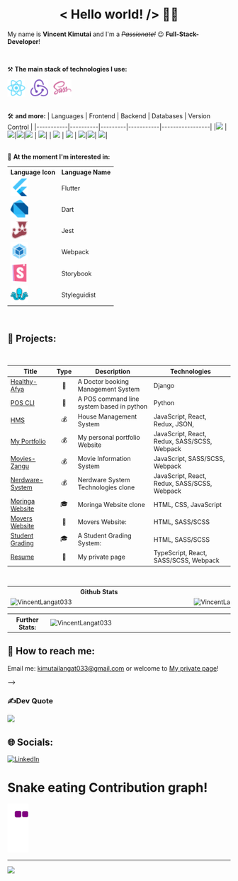 <h1 align='center'>< Hello world! /> 🤘🏻</h1>

My name is **Vincent Kimutai** and I'm a _~~Passionate!~~_ 😉 **Full-Stack-Developer**!

<br />

⚒ **The main stack of technologies I use:**

<div>
    <!-- <img src='img/icons/Typescript.svg' title='TypeScript' alt='TypeScript' width='40'>&nbsp;&nbsp; -->
    <img src='img/icons/React.svg' title='React' alt='React' width='40'>&nbsp;&nbsp;
    <img src='img/icons/Redux.svg' title='Redux' alt='Redux' width='40'>&nbsp;&nbsp;
    <img src='img/icons/SASS.svg' title='SASS / SCSS' alt='SASS / SCSS' width='40'>&nbsp;&nbsp;
</div>
<br />

🛠 **and more:**
  | Languages | Frontend | Backend | Databases | Version Control |
  |-----------|----------|---------|-----------|-----------------|
  |<img src="https://img.shields.io/badge/javascript-000000?style=for-the-badge&logo=javascript&logoColor=yellow"/> | <img src="https://img.shields.io/badge/React-20232A?style=for-the-badge&logo=react&logoColor=61DAFB" />|<img src="https://img.shields.io/badge/flask-E3E3E3?style=for-the-badge&logo=flask&logoColor=gray" />|<img src="https://img.shields.io/badge/sqlite-brown?style=for-the-badge&logo=sqlite&logoColor=orange" /> | <img src="https://img.shields.io/badge/git-F44336?style=for-the-badge&logo=git&logoColor=white" />|
  | <img src="https://img.shields.io/badge/Python-3776ab?style=for-the-badge&logo=python&logoColor=ffdd6e" /> | <img src="https://img.shields.io/badge/angular-1e65bc?style=for-the-badge&logo=angular&logoColor=dd0031" /> | <img src="https://img.shields.io/badge/django-0c4b33?style=for-the-badge&logo=django&logoColor=Purple"/>|<img src="https://img.shields.io/badge/postgresql%20-32658f.svg?&style=for-the-badge&logo=postgresql&logoColor=white"/>| <img src="https://img.shields.io/badge/GitHub-000000?style=for-the-badge&logo=github&logoColor=white" />|  
<br />

🔬 **At the moment I'm interested in:**
<div>
<table>
    <tr>
        <th>
              Language Icon
        </th>
        <th>
               Language Name
        </th>
    </tr>
    <tr>
  <td>
  <img src='img/icons/Flutter.svg' title='Flutter' alt='Flutter' width='40'>&nbsp;&nbsp;
  </td>
  <td>
  Flutter
  </td>
  </tr>
  <tr>
  <td>
  <img src='img/icons/Dart.svg' title='Dart' alt='dart' width='40'>&nbsp;&nbsp;
  </td>
  <td>
  Dart
  </td>
  </tr>
  <tr>
  <td>
  <img src='img/icons/Jest.svg' title='Jest' alt='Jest' width='40'>&nbsp;&nbsp;
  </td>
  <td>
  Jest
  </td>
  </tr>
  <tr>
  <td>
  <img src='img/icons/Webpack.svg' title='Webpack' alt='Webpack' width='40'>&nbsp;&nbsp;
  </td>
  <td>
  Webpack
  </td>
  </tr>
  <tr>
  <td>
  <img src='img/icons/Storybook.svg' title='Storybook' alt='Storybook' width='40'>&nbsp;&nbsp;
  </td>
  <td>
  Storybook
  </td>
  </tr>
  <tr>
  <td>
  <img src='img/icons/Styleguidist.svg' title='Styleguidist' alt='Styleguidist' width='40'>&nbsp;&nbsp;
  </td>
  <td>
  Styleguidist
  </td>
  </tr>

</table>
</div>
<br />


## 🎯 Projects:

<br />

| Title                                                                               | Type                                                | Description                               | Technologies                                 |
| ----------------------------------------------------------------------------------- | --------------------------------------------------- | ----------------------------------------- | -------------------------------------------- |
| [Healthy-Afya](https://github.com/VincentLangat033/healthy-afya-app)            | <div align='center' title='Private'>🔑</div>        | A Doctor booking Management System | Django                                      |
| [POS CLI](https://github.com/VincentLangat033/sprint-one-python-POS-CLI)            | <div align='center' title='Private'>🔑</div>        | A POS command line system based in python | Python                                       |
| [HMS](https://hmsphase2project.netlify.app/)                                        | <div align='center' title='Real-Estate'>💰</div>    | House Management System                   | JavaScript, React, Redux, JSON,              |
| [My Portfolio](https://vinnie-kim-portfolio.vercel.app/)                            | <div align='center' title='Personal' >💰</div>      | My personal portfolio Website             | JavaScript, React, Redux, SASS/SCSS, Webpack |
| [Movies-Zangu](https://vincentlangat033.github.io/Phase-1-Project/)                 | <div align='center' title='Entertainment' >💰</div> | Movie Information System                  | JavaScript, SASS/SCSS, Webpack               |
| [Nerdware-System](https://vincentlangat033.github.io/Nerdware-System-Technologies/) | <div align='center' title='Commercial'>💰</div>     | Nerdware System Technologies clone        | JavaScript, React, Redux, SASS/SCSS, Webpack |
| [Moringa Website](https://vincentlangat033.github.io/moringawebsite/)               | <div align='center' title='Training'>🎓</div>       | Moringa Website clone                     | HTML, CSS, JavaScript                        |
| [Movers Website](https://www.npmjs.com/package/@neikan/rc-lib)                      | <div align='center' title='Private'>🔑</div>        | Movers Website:                           | HTML, SASS/SCSS                              |
| [Student Grading](https://vincentlangat033.github.io/student_grading_system/)       | <div align='center' title='Training'>🎓</div>       | A Student Grading System:                 | HTML, SASS/SCSS                              |
| [Resume](https://vinnie-kim-portfolio.vercel.app/)                                  | <div align='center' title='Private'>🔑</div>        | My private page                           | TypeScript, React, SASS/SCSS, Webpack        |

<br />

<table>
  <tr>
    <th>Github Stats</th>
    <th>Languages</th>
  
  </tr>
  <tr>
    <td>
        <a href="https://github.com/VincentLangat033/VincentLangat033">
          <img align="right" src="https://github-readme-stats.vercel.app/api?username=VincentLangat033&count_private=true&show_icons=true&theme=algolia&layout=compact" alt="VincentLangat033" width='400px'/>
        </a>
    </td>
    <td>
        <a href="https://github.com/VincentLangat033/VincentLangat033">
            <img align="left" src="https://github-readme-stats.vercel.app/api/top-langs/?username=VincentLangat033&show_icons=true&theme=algolia&layout=compact" alt="VincentLangat033" width='400px'/>
        </a>
    </td>

  </tr>
</table>
<table>
  <th>
  Further Stats:
     
  </th>
    <td>
            <a href="https://github.com/VincentLangat033/VincentLangat033">
            <img align="left" src="https://github-readme-streak-stats.herokuapp.com/?user=VincentLangat033&theme=radical&hide_border=falset" alt="VincentLangat033" width='400px'/>
        </a>
    </td>
</table>

## 🔎 How to reach me:

<p>Email me: <a href='mailto:kimutailangat033@gmail.com'>kimutailangat033@gmail.com</a> or welcome to <a href='https://vinnie-kim-portfolio.vercel.app/' alt='https://vinnie-kim-portfolio.vercel.app/' target='_blank'>My private page</a>!</p>

<!-- # 💫 About Me:

I have two years of experience in web development and have been creating full-stack web applications using modern HTML, CSS, Javascript, React and Ruby on Rails.<br><br>I've managed a project at a hackathon, and I work well with others. In addition to developing websites, I also design visuals and UI/UX.<br><br>I have a creative mind and a passion for developing user-friendly websites. In addition, I actively search out new technologies, enjoy reading and writing blog posts, and keep up with business trends and breakthroughs.

<!-- ### Hi there 👋


**VincentLangat033/VincentLangat033** is a ✨ _special_ ✨ repository because its `README.md` (this file) appears on your GitHub profile.

Here are some ideas to get you started: -->

<!-- - 🔭 I’m currently working on Python Projects especially POS...
- 🌱 I’m currently learning Ruby on Rails for the backend Development...
- 👯 I’m looking to collaborate on any React.js, Python , Ruby , Js projects...
- 🤔 I’m looking for help with ...
- 💬 Ask me about ...
- 📫 How to reach me: kimutailangat033@gmail.com...

- ⚡ Fun fact: "When the code works dont touch it!"... --> -->

<!-- # 💻Tech Stack
![C++](https://img.shields.io/badge/c++-%2300599C.svg?style=for-the-badge&logo=c%2B%2B&logoColor=white) ![PHP](https://img.shields.io/badge/php-%23777BB4.svg?style=for-the-badge&logo=php&logoColor=white) ![Java](https://img.shields.io/badge/java-%23ED8B00.svg?style=for-the-badge&logo=java&logoColor=white) ![JavaScript](https://img.shields.io/badge/javascript-%23323330.svg?style=for-the-badge&logo=javascript&logoColor=%23F7DF1E) ![Ruby](https://img.shields.io/badge/ruby-%23CC342D.svg?style=for-the-badge&logo=ruby&logoColor=white) ![MySQL](https://img.shields.io/badge/mysql-%2300f.svg?style=for-the-badge&logo=mysql&logoColor=white) -->
<!-- # 📊GitHub Stats :
![](https://github-readme-stats.vercel.app/api?username=VincentLangat033&theme=dark&hide_border=false&include_all_commits=false&count_private=true)<br/>
![](https://github-readme-streak-stats.herokuapp.com/?user=VincentLangat033&theme=dark&hide_border=false)<br/>
![](https://github-readme-stats.vercel.app/api/top-langs/?username=VincentLangat033&theme=dark&hide_border=false&include_all_commits=false&count_private=true&layout=compact) -->

### ✍Dev Quote

![](https://quotes-github-readme.vercel.app/api?type=horizontal&theme=radical)

<!-- ### 😂Random Dev Meme
<img src="https://res.cloudinary.com/practicaldev/image/fetch/s--4m4nOeBq--/c_limit%2Cf_auto%2Cfl_progressive%2Cq_auto%2Cw_880/https://dev-to-uploads.s3.amazonaws.com/uploads/articles/qcrhginkjug2x8lusrth.png" width="512px"/>
 -->
<!-- ---
[![](https://visitcount.itsvg.in/api?id=Zac-Mwangi&icon=0&color=0)](https://visitcount.itsvg.in) -->

## 🌐 Socials:

[![LinkedIn](https://img.shields.io/badge/LinkedIn-%230077B5.svg?logo=linkedin&logoColor=white)](https://linkedin.com/in/nkedin.com/in/vincent-langat-41a0901b5/)

<!-- # 💻 Tech Stack:
![C++](https://img.shields.io/badge/c++-%2300599C.svg?style=for-the-badge&logo=c%2B%2B&logoColor=white) ![HTML5](https://img.shields.io/badge/html5-%23E34F26.svg?style=for-the-badge&logo=html5&logoColor=white) ![JavaScript](https://img.shields.io/badge/javascript-%23323330.svg?style=for-the-badge&logo=javascript&logoColor=%23F7DF1E) ![Java](https://img.shields.io/badge/java-%23ED8B00.svg?style=for-the-badge&logo=java&logoColor=white) ![Markdown](https://img.shields.io/badge/markdown-%23000000.svg?style=for-the-badge&logo=markdown&logoColor=white) ![Python](https://img.shields.io/badge/python-3670A0?style=for-the-badge&logo=python&logoColor=ffdd54) ![Ruby](https://img.shields.io/badge/ruby-%23CC342D.svg?style=for-the-badge&logo=ruby&logoColor=white) ![CSS3](https://img.shields.io/badge/css3-%231572B6.svg?style=for-the-badge&logo=css3&logoColor=white) ![Firebase](https://img.shields.io/badge/firebase-%23039BE5.svg?style=for-the-badge&logo=firebase) ![Netlify](https://img.shields.io/badge/netlify-%23000000.svg?style=for-the-badge&logo=netlify&logoColor=#00C7B7) ![Heroku](https://img.shields.io/badge/heroku-%23430098.svg?style=for-the-badge&logo=heroku&logoColor=white) ![Vercel](https://img.shields.io/badge/vercel-%23000000.svg?style=for-the-badge&logo=vercel&logoColor=white) ![Redux](https://img.shields.io/badge/redux-%23593d88.svg?style=for-the-badge&logo=redux&logoColor=white) ![React Router](https://img.shields.io/badge/React_Router-CA4245?style=for-the-badge&logo=react-router&logoColor=white) ![React](https://img.shields.io/badge/react-%2320232a.svg?style=for-the-badge&logo=react&logoColor=%2361DAFB) ![Rails](https://img.shields.io/badge/rails-%23CC0000.svg?style=for-the-badge&logo=ruby-on-rails&logoColor=white) ![React Native](https://img.shields.io/badge/react_native-%2320232a.svg?style=for-the-badge&logo=react&logoColor=%2361DAFB) ![MongoDB](https://img.shields.io/badge/MongoDB-%234ea94b.svg?style=for-the-badge&logo=mongodb&logoColor=white) ![MySQL](https://img.shields.io/badge/mysql-%2300f.svg?style=for-the-badge&logo=mysql&logoColor=white) ![Postgres](https://img.shields.io/badge/postgres-%23316192.svg?style=for-the-badge&logo=postgresql&logoColor=white) 	![Figma](https://img.shields.io/badge/figma-%23F24E1E.svg?style=for-the-badge&logo=figma&logoColor=white)   -->

  <!--
# 📊 GitHub Stats:
![](https://github-readme-stats.vercel.app/api?username=VincentLangat033&theme=dark&hide_border=false&include_all_commits=false&count_private=false)<br/>
![](https://github-readme-streak-stats.herokuapp.com/?user=VincentLangat033&theme=dark&hide_border=false)<br/>
![](https://github-readme-stats.vercel.app/api/top-langs/?username=VincentLangat033&theme=dark&hide_border=false&include_all_commits=false&count_private=false&layout=compact) 
-->
<!--
## 🏆 GitHub Trophies
![](https://github-profile-trophy.vercel.app/?username=VincentLangat033&theme=radical&no-frame=false&no-bg=true&margin-w=4)
 -->

<!-- ### 😂 Random Dev Meme
<img src="https://random-memer.herokuapp.com/" width="512px"/> -->

# Snake eating Contribution graph!

![snake gif](https://github.com/VincentLangat033/VincentLangat033/blob/output/github-contribution-grid-snake.gif)

---

[![](https://visitcount.itsvg.in/api?id=VincentLangat033&icon=0&color=0)](https://visitcount.itsvg.in)
